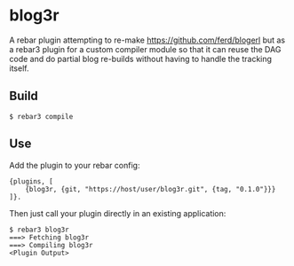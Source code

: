 blog3r
=====

A rebar plugin attempting to re-make https://github.com/ferd/blogerl but as a rebar3
plugin for a custom compiler module so that it can reuse the DAG code and do partial
blog re-builds without having to handle the tracking itself.

Build
-----

    $ rebar3 compile

Use
---

Add the plugin to your rebar config:

    {plugins, [
        {blog3r, {git, "https://host/user/blog3r.git", {tag, "0.1.0"}}}
    ]}.

Then just call your plugin directly in an existing application:


    $ rebar3 blog3r
    ===> Fetching blog3r
    ===> Compiling blog3r
    <Plugin Output>
